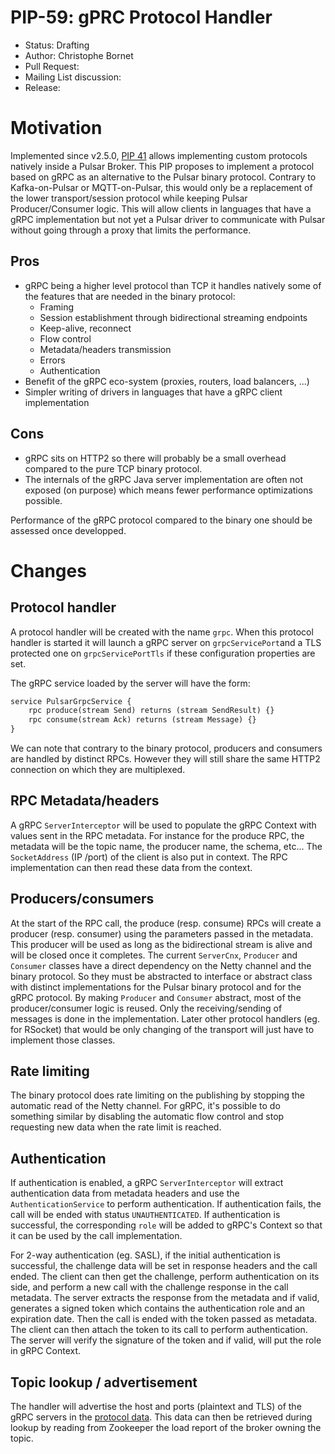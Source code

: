 # PIP-59: gPRC Protocol Handler

* Status: Drafting
* Author: Christophe Bornet
* Pull Request:
* Mailing List discussion:
* Release:

# Motivation

Implemented since v2.5.0, [PIP 41](https://github.com/apache/pulsar/wiki/PIP-41%3A-Pluggable-Protocol-Handler) allows implementing custom protocols natively inside a Pulsar Broker.
This PIP proposes to implement a protocol based on gRPC as an alternative to the Pulsar binary protocol.
Contrary to Kafka-on-Pulsar or MQTT-on-Pulsar, this would only be a replacement of the lower transport/session protocol while keeping Pulsar Producer/Consumer logic.
This will allow clients in languages that have a gRPC implementation but not yet a Pulsar driver to communicate with Pulsar without going through a proxy that limits the performance.

## Pros

* gRPC being a higher level protocol than TCP it handles natively some of the features that are needed in the binary protocol:
  * Framing
  * Session establishment through bidirectional streaming endpoints
  * Keep-alive, reconnect
  * Flow control
  * Metadata/headers transmission
  * Errors
  * Authentication
* Benefit of the gRPC eco-system (proxies, routers, load balancers, ...)
* Simpler writing of drivers in languages that have a gRPC client implementation

## Cons

* gRPC sits on HTTP2 so there will probably be a small overhead compared to the pure TCP binary protocol.
* The internals of the gRPC Java server implementation are often not exposed (on purpose) which means fewer performance optimizations possible.

Performance of the gRPC protocol compared to the binary one should be assessed once developped.

# Changes

## Protocol handler

A protocol handler will be created with the name `grpc`.
When this protocol handler is started it will launch a gRPC server on `grpcServicePort`and a TLS protected one on `grpcServicePortTls` if these configuration properties are set.

The gRPC service loaded by the server will have the form:
```protobuf
service PulsarGrpcService {
    rpc produce(stream Send) returns (stream SendResult) {}
    rpc consume(stream Ack) returns (stream Message) {}
}
```
We can note that contrary to the binary protocol, producers and consumers are handled by distinct RPCs. However they will still share the same HTTP2 connection on which they are multiplexed.

## RPC Metadata/headers

A gRPC `ServerInterceptor` will be used to populate the gRPC Context with values sent in the RPC metadata.
For instance for the produce RPC, the metadata will be the topic name, the producer name, the schema, etc...
The `SocketAddress` (IP /port) of the client is also put in context.
The RPC implementation can then read these data from the context.

## Producers/consumers

At the start of the RPC call, the produce (resp. consume) RPCs will create a producer (resp. consumer) using the parameters passed in the metadata.
This producer will be used as long as the bidirectional stream is alive and will be closed once it completes.
The current `ServerCnx`, `Producer` and `Consumer` classes have a direct dependency on the Netty channel and the binary protocol.
So they must be abstracted to interface or abstract class with distinct implementations for the Pulsar binary protocol and for the gRPC protocol.
By making `Producer` and `Consumer` abstract, most of the producer/consumer logic is reused.
Only the receiving/sending of messages is done in the implementation.
Later other protocol handlers (eg. for RSocket) that would be only changing of the transport will just have to implement those classes.

## Rate limiting

The binary protocol does rate limiting on the publishing by stopping the automatic read of the Netty channel.
For gRPC, it's possible to do something similar by disabling the automatic flow control and stop requesting new data when the rate limit is reached.

## Authentication

If authentication is enabled, a gRPC `ServerInterceptor` will extract authentication data from metadata headers and use the `AuthenticationService` to perform authentication.
If authentication fails, the call will be ended with status `UNAUTHENTICATED`.
If authentication is successful, the corresponding `role` will be added to gRPC's Context so that it can be used by the call implementation.

For 2-way authentication (eg. SASL), if the initial authentication is successful, the challenge data will be set in response headers and the call ended.
The client can then get the challenge, perform authentication on its side, and perform a new call with the challenge response in the call metadata.
The server extracts the response from the metadata and if valid, generates a signed token which contains the authentication role and an expiration date.
Then the call is ended with the token passed as metadata.
The client can then attach the token to its call to perform authentication.
The server will verify the signature of the token and if valid, will put the role in gRPC Context.

## Topic lookup / advertisement
The handler will advertise the host and ports (plaintext and TLS) of the gRPC servers in the [protocol data](https://github.com/apache/pulsar/wiki/PIP-41%3A-Pluggable-Protocol-Handler#protocol-data). This data can then be retrieved during lookup by reading from Zookeeper the load report of the broker owning the topic.
